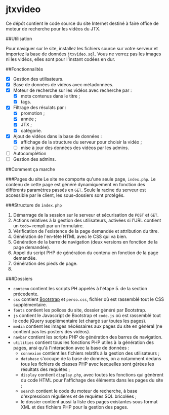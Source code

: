 jtxvideo
========

Ce dépôt contient le code source du site Internet destiné à faire office de moteur de recherche pour les vidéos du JTX.

##Utilisation

Pour naviguer sur le site, installez les fichiers source sur votre serveur et importez la base de données `jtxvideo.sql`. Vous ne verrez pas les images ni les vidéos, elles sont pour l'instant codées en dur.

##Fonctionnalités

- [x] Gestion des utilisateurs.
- [x] Base de données de vidéos avec métadonnées.
- [x] Moteur de recherche sur les vidéos avec recherche par :
  - [x] mots contenus dans le titre ;
  - [x] tags.
- [x] Filtrage des résulats par :
  - [x] promotion ;
  - [x] année ;
  - [x] JTX ;
  - [x] catégorie.
- [x] Ajout de vidéos dans la base de données :
  - [x] affichage de la structure du serveur pour choisir la vidéo ;
  - [ ] mise à jour des données des vidéos par les admins.
- [ ] Autocomplétion
- [ ] Gestion des admins.
  
##Comment ça marche

###Pages du site
Le site ne comporte qu'une seule page, `index.php`. Le contenu de cette page est généré dynamiquement en fonction des différents paramètres passés en `GET`. Seule la racine du serveur est accessible par le client, les sous-dossiers sont protégés.

###Structure de `index.php`
1. Démarrage de la session sur le serveur et sécurisation de `POST` et `GET`.
2. Actions relatives à la gestion des utilisateurs, activées si l'URL contient un `todo=` rempli par un formulaire.
3. Vérification de l'existence de la page demandée et attribution du titre.
4. Génération de l'en-tête HTML avec le CSS qui va bien.
5. Génération de la barre de navigation (deux versions en fonction de la page demandée).
6. Appel du script PHP de génération du contenu en fonction de la page demandée.
7. Génération des pieds de page.
8. 

###Dossiers
* `contenu` contient les scripts PH appelés à l'étape 5. de la section précedente.
* `css` contient [Bootstrap](http://getbootstrap.com/) et `perso.css`, fichier où est rassemblé tout le CSS supplémentaire.
* `fonts` contient les polices du site, dossier généré par Bootstrap.
* `js` contient le Javascript de Bootstrap et `code.js` où est rassemblé tout le code jQuery supplémentaire (et chargé sur toutes les pages).
* `media` contient les images nécéssaires aux pages du site en général (ne contient pas les posters des vidéos).
* `navbar` contient les scripts PHP de génération des barres de navigation.
* `utilities` contient tous les fonctions PHP utiles à la génération des pages, ansi qu'à l'interaction avec la base de données :
  * `connexion` contient les fichiers relatifs à la gestion des utilisateurs ;
  * `database` s'occupe de la base de données, on a notamment dedans tous les fichiers de classes PHP avec lesquelles sont gérées les résultats des requêtes ;
  * `display` contient `display.php`, avec toutes les fonctions qui génèrent du code HTML pour l'affichage des éléments dans les pages du site ;
  * `search` contient le code du moteur de recherche, à base d'expressiosn régulières et de requêtes SQL bricolées ;
  * le dossier contient aussi la liste des pages existantes sous format XML et des fichiers PHP pour la gestion des pages.
